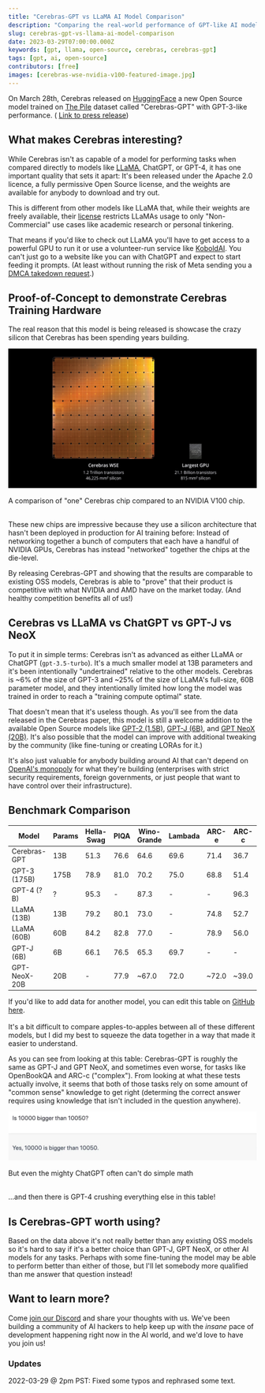 ```yaml
---
title: "Cerebras-GPT vs LLaMA AI Model Comparison"
description: "Comparing the real-world performance of GPT-like AI models with public weights"
slug: cerebras-gpt-vs-llama-ai-model-comparison
date: 2023-03-29T07:00:00.000Z
keywords: [gpt, llama, open-source, cerebras, cerebras-gpt]
tags: [gpt, ai, open-source]
contributors: [free]
images: [cerebras-wse-nvidia-v100-featured-image.jpg]
---
```


<!--
  ~ Copyright by LunaSec (owned by Refinery Labs, Inc)
  ~
  ~ Licensed under the Creative Commons Attribution-ShareAlike 4.0 International
  ~ (the "License"); you may not use this file except in compliance with the
  ~ License. You may obtain a copy of the License at
  ~
  ~ https://creativecommons.org/licenses/by-sa/4.0/legalcode
  ~
  ~ See the License for the specific language governing permissions and
  ~ limitations under the License.
  ~
-->

On March 28th, Cerebras released on [HuggingFace](https://huggingface.co/cerebras/Cerebras-GPT-13B) a new Open
Source model trained on [The Pile](https://pile.eleuther.ai/) dataset called "Cerebras-GPT" with GPT-3-like
performance. (
[Link to press release](https://www.cerebras.net/blog/cerebras-gpt-a-family-of-open-compute-efficient-large-language-models/))

## What makes Cerebras interesting?

While Cerebras isn't as capable of a model for performing tasks when compared directly to models like [LLaMA](https://en.wikipedia.org/wiki/LLaMA),
ChatGPT, or GPT-4, it has one important quality that sets it apart: It's been released under the Apache 2.0 licence,
a fully
permissive Open Source license, and the weights are available for anybody to download and try out.

This is different from other models like LLaMA that, while their weights are freely available, their [license](https://huggingface.co/decapoda-research/llama-7b-hf/blob/main/LICENSE)
restricts LLaMAs usage to only "Non-Commercial" use cases like academic research or personal tinkering.

That means if you'd like to check out LLaMA you'll have to get access to a powerful GPU to run it or use a
volunteer-run service like [KoboldAI](https://lite.koboldai.net/#). You can't just go to a website like you can with
ChatGPT and expect to start feeding it prompts. (At least without running the risk of Meta sending you a [DMCA takedown
request](https://news.ycombinator.com/item?id=35287733).)

## Proof-of-Concept to demonstrate Cerebras Training Hardware

The real reason that this model is being released is showcase the crazy silicon that Cerebras has been spending years
building.

![Cerebras vs NVIDIA silicon die show](cerebras-wse-nvidia-v100-featured-image.jpg)

<figcaption style={{fontSize:'small', color:'grey'}}>A comparison of "one" Cerebras chip compared to an NVIDIA V100
    chip.
</figcaption>
<br/>

<!--truncate-->

These new chips are impressive because they use a silicon architecture that hasn't been deployed in production for AI
training before: Instead of networking together a bunch of computers that each have a handful of NVIDIA GPUs, Cerebras
has instead "networked" together the chips at the die-level.

By releasing Cerebras-GPT and showing that the results are comparable to existing OSS models, Cerebras is able to
"prove" that their product is competitive with what NVIDIA and AMD have on the market today. (And healthy
competition benefits all of us!)

## Cerebras vs LLaMA vs ChatGPT vs GPT-J vs NeoX

To put it in simple terms: Cerebras isn't as advanced as either LLaMA or ChatGPT (`gpt-3.5-turbo`). It's a
much smaller model at 13B parameters and it's been intentionally "undertrained" relative to the other models.
Cerebras is ~6% of the size of GPT-3 and ~25% of the size of LLaMA's full-size, 60B parameter model, and they
intentionally limited how long the model was trained in order to reach a "training compute optimal" state.

That doesn't mean that it's useless though. As you'll see from the data released in the Cerebras paper, this model
is still a welcome addition to the available Open Source models like [GPT-2 (1.5B)](https://huggingface.co/gpt2),
[GPT-J (6B)](https://huggingface.co/EleutherAI/gpt-j-6B), and
[GPT NeoX (20B)](https://huggingface.co/EleutherAI/gpt-neox-20b).
It's also possible that the model can improve with additional tweaking by the community (like fine-tuning or
creating LORAs for it.)

It's also just valuable for anybody building around AI that can't depend on
[OpenAI's monopoly](/openai-not-so-open/) for what they're building (enterprises with
strict security requirements, foreign governments, or just people that want to have control over their infrastructure).

## Benchmark Comparison

| Model        | Params | Hella-Swag | PIQA  | Wino-Grande | Lambada | ARC-e | ARC-c | OpenBookQA | BoolQ | SIQA |
|--------------|--------|------------|-------|-------------|---------|-------|-------|------------|-------|------|
| Cerebras-GPT | 13B    | 51.3       | 76.6  | 64.6        | 69.6    | 71.4  | 36.7  | 28.6       | -     | -    |
| GPT-3 (175B) | 175B   | 78.9       | 81.0  | 70.2        | 75.0    | 68.8  | 51.4  | 57.6       | 60.5  | 81.0 |
| GPT-4 (?B)   | ?      | 95.3       | -     | 87.3        | -       | -     | 96.3     | -          | -     | -    |
| LLaMA (13B)  | 13B    | 79.2       | 80.1  | 73.0        | -       | 74.8  | 52.7  | 56.4       | 78.1  | 50.4 |
| LLaMA (60B)  | 60B    | 84.2       | 82.8  | 77.0        | -       | 78.9  | 56.0  | 60.2       | 76.5  | 52.3 |
| GPT-J (6B)   | 6B     | 66.1       | 76.5  | 65.3        | 69.7    | -     | -     | -          | -     | -    |
| GPT-NeoX-20B | 20B    | -          | 77.9  | ~67.0       | 72.0    | ~72.0 | ~39.0 | ~31.0      | -     | -    |
<figcaption style={{fontSize:'small', color:'grey'}}>If you'd like to add data for another model, you can edit
    this table on
    <a href="https://github.com/lunasec-io/lunasec/tree/master/docs/blog" target="_blank">GitHub here</a>.
</figcaption>
<br/>
It's a bit difficult to compare apples-to-apples between all of these different models, but I did my best to squeeze
the data together in a way that made it easier to understand.

As you can see from looking at this table: Cerebras-GPT is roughly the same as GPT-J and GPT NeoX, and sometimes even
worse, for tasks like OpenBookQA and ARC-c ("complex"). From looking at what these tests actually involve, it seems
that both of those tasks rely on some amount of "common sense" knowledge to get right (determing the correct answer
requires using knowledge that isn't included in the question anywhere).

![open your wallet discord message](chat-gpt-bad-math.png)
<figcaption style={{fontSize:'small', color:'grey'}}>But even the mighty ChatGPT often can't do simple math</figcaption>

<br/>

...and then there is GPT-4 crushing everything else in this table!

## Is Cerebras-GPT worth using?

Based on the data above it's not really better than any existing OSS models so it's hard to say if it's a
better choice than GPT-J, GPT NeoX, or other AI models for any tasks. Perhaps with some fine-tuning the model may be able to perform
better than either of those, but I'll let somebody more qualified than me answer that question instead!

## Want to learn more?

Come [join our Discord](https://discord.gg/2EbHdAR5w7) and share your thoughts with us. We've been building a community
of AI hackers to help keep up with the *insane* pace of development happening right now in the AI world, and we'd
love to have you join us!

### Updates

2022-03-29 @ 2pm PST: Fixed some typos and rephrased some text.
